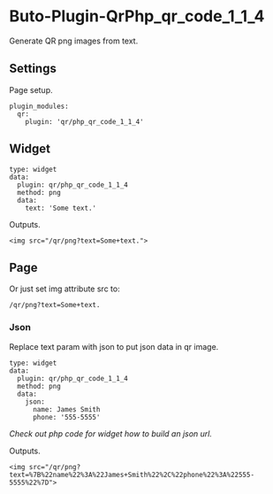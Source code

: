 # Buto-Plugin-QrPhp_qr_code_1_1_4

Generate QR png images from text.


## Settings

Page setup.
```
plugin_modules:
  qr:
    plugin: 'qr/php_qr_code_1_1_4'
```

## Widget

```
type: widget
data:
  plugin: qr/php_qr_code_1_1_4
  method: png
  data:
    text: 'Some text.'
```

Outputs.

```
<img src="/qr/png?text=Some+text.">
```

## Page

Or just set img attribute src to:

```
/qr/png?text=Some+text.
```

### Json 

Replace text param with json to put json data in qr image.

```
type: widget
data:
  plugin: qr/php_qr_code_1_1_4
  method: png
  data:
    json:
      name: James Smith
      phone: '555-5555'
```

_Check out php code for widget how to build an json url._


Outputs.


```
<img src="/qr/png?text=%7B%22name%22%3A%22James+Smith%22%2C%22phone%22%3A%22555-5555%22%7D">
```



